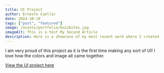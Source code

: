 ```yaml
---
title: UI Project
author: Ernesto Cuellar
date: 2024-10-10
tags: ["post", "featured"]
image: /assets/portfolio/buzzbites.jpg
imageAlt: This is a test My Second Article
description: Here is a showcase of my most recent work where I created a UI showcasing with a "buy now" button
---
```


I am very proud of this project as it is the first time making any sort of UI! I love how the colors and image all came together.

[View the UI project here](https://codepen.io/Ernest2/pen/bGXRQKz)



